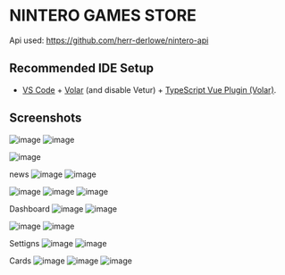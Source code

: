 # NINTERO GAMES STORE

Api used: https://github.com/herr-derlowe/nintero-api

## Recommended IDE Setup

- [VS Code](https://code.visualstudio.com/) + [Volar](https://marketplace.visualstudio.com/items?itemName=Vue.volar) (and disable Vetur) + [TypeScript Vue Plugin (Volar)](https://marketplace.visualstudio.com/items?itemName=Vue.vscode-typescript-vue-plugin).

## Screenshots

![image](https://github.com/BalaguerRC/ninteroGames/assets/86633462/5cde2991-7801-466f-9a68-9e9578fcaec4)
![image](https://github.com/BalaguerRC/ninteroGames/assets/86633462/29800a52-ac5a-44e9-85d6-a4800cbde66d)

![image](https://github.com/BalaguerRC/ninteroGames/assets/86633462/d8e162b0-a2d6-42d9-84a3-d3fa6eac4928)

news
![image](https://github.com/BalaguerRC/ninteroGames/assets/86633462/a43d88ff-9cde-4736-8f75-065eacbeac14)
![image](https://github.com/BalaguerRC/ninteroGames/assets/86633462/c772cd74-60e0-43d5-871e-c390b45e4304)

![image](https://github.com/BalaguerRC/ninteroGames/assets/86633462/546f14e8-28cf-42f7-88d0-2e827b3e7c87)
![image](https://github.com/BalaguerRC/ninteroGames/assets/86633462/1f448384-5572-4f4d-bd16-375893057c3d)
![image](https://github.com/BalaguerRC/ninteroGames/assets/86633462/68714656-8f62-4c82-ab72-72dfc5a0dc49)


Dashboard
![image](https://github.com/BalaguerRC/ninteroGames/assets/86633462/9d0423b9-621a-4010-8b9b-6eaa5f452fc3)
![image](https://github.com/BalaguerRC/ninteroGames/assets/86633462/b4ef67a6-91e5-4b4a-9eab-6a9621414036)

![image](https://github.com/BalaguerRC/ninteroGames/assets/86633462/6727556f-ad52-428d-ae5e-feb022580868)
![image](https://github.com/BalaguerRC/ninteroGames/assets/86633462/8e087cd6-0f92-4519-9826-f0c4ac9561f7)


Settigns 
![image](https://github.com/BalaguerRC/ninteroGames/assets/86633462/70d7ed10-82cf-4bb1-bb35-4ff28bae1a9a)
![image](https://github.com/BalaguerRC/ninteroGames/assets/86633462/e8e3e1b5-cc19-4b73-9996-c01a5c06517b)

Cards
![image](https://github.com/BalaguerRC/ninteroGames/assets/86633462/1cf591de-54f6-4f34-8866-7b46a94786a2)
![image](https://github.com/BalaguerRC/ninteroGames/assets/86633462/f68fc44f-637f-484f-82e3-8afedba27d16)
![image](https://github.com/BalaguerRC/ninteroGames/assets/86633462/a86fb8f2-8dda-4ea9-9cda-1939374fba39)






